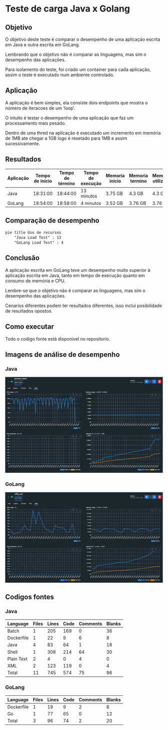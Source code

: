 # Teste de carga Java x Golang

## Objetivo

O objetivo deste teste é comparar o desempenho de uma aplicação escrita em Java e outra escrita em GoLang.

Lembrando que o objetivo não é comparar as linguagens, mas sim o desempenho das aplicações.

Para isolamento do teste, foi criado um container para cada aplicação, assim o teste é executado num ambiente controlado.

## Aplicação

A aplicação é bem simples, ela consiste dois endpoints que mostra o número de iteracoes de um ‘loop’.

O intuito é testar o desempenho de uma aplicação que faz um processamento mais pesado.

Dentro de uma thred na aplicação é executado um incremento em memória de 1MB ate chegar a 1GB logo é resetado para 1MB e assim sucessivamente.

## Resultados

| Aplicação | Tempo de início | Tempo de término | Tempo de execução | Memoria inicio| Memoria termino | Memória utilizada | CPU inicio | CPU termino | CPU utilizada |
|-----------|-----------------|------------------|-----------|---------------|-----------------|-------------------|------------|-------------|---------------|
| Java      | 18:31:00        | 18:44:00         | 13 minutos | 3.75 GB       | 4.3 GB          | 4.3 GB            | 98%       | 102%        | 102%          |
| GoLang    | 18:54:00        | 18:58:00         | 4 minutos  | 3.52 GB       | 3.76 GB         | 3.76 GB           | 9.90%     | 19.20%      | 19.20%        |

## Comparação de desempenho

```mermaid
pie title Uso de recursos
    "Java Load Test" : 13
    "GoLang Load Test" : 4
```

## Conclusão

A aplicação escrita em GoLang teve um desempenho muito superior à aplicação escrita em Java, tanto em tempo de execução quanto em consumo de memória e CPU.

Lembre-se que o objetivo não é comparar as linguagens, mas sim o desempenho das aplicações.

Cenarios diferentes podem ter resultados diferentes, isso inclui posibilidade de resultados opostos.

## Como executar

Todo o codigo fonte está disponivel no repositorio.

## Imagens de análise de desempenho

### Java

![Java](Captura%20de%20tela%202023-08-07%20184616.png)

### GoLang

![GoLang](Captura%20de%20tela%202023-08-07%20185854.png)

## Codigos fontes

### Java

| Language | Files | Lines | Code | Comments | Blanks |
|----------|-------|-------|------|----------|--------|
| Batch     | 1     | 205     | 169      | 0        | 36     |
| Dockerfile| 1     | 22      | 8        | 6        | 8      |
| Java      | 4     | 83      | 64       | 1        | 18     |
| Shell     | 1     | 308     | 214      | 64       | 30     |
| Plain Text| 2     | 4       | 0        | 4        | 0      |
| XML       | 2     | 123     | 119      | 0        | 4      |
| Total     | 11    | 745     | 574      | 75       | 96    |

### GoLang

| Language | Files | Lines | Code | Comments | Blanks |
|----------|-------|-------|------|----------|--------|
| Dockerfile| 1     | 19      | 9        | 2        | 8      |
| Go       | 1     | 77      | 65       | 0        | 12     |
| Total    | 3     | 96      | 74       | 2        | 20     |
